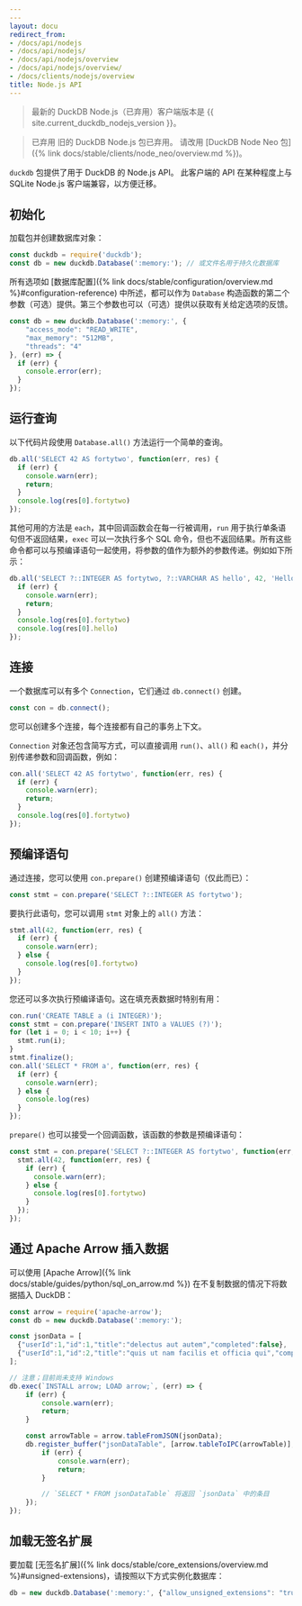 ```yaml
---
---
layout: docu
redirect_from:
- /docs/api/nodejs
- /docs/api/nodejs/
- /docs/api/nodejs/overview
- /docs/api/nodejs/overview/
- /docs/clients/nodejs/overview
title: Node.js API
---
```


> 最新的 DuckDB Node.js（已弃用）客户端版本是 {{ site.current_duckdb_nodejs_version }}。

> 已弃用 旧的 DuckDB Node.js 包已弃用。
> 请改用 [DuckDB Node Neo 包]({% link docs/stable/clients/node_neo/overview.md %})。

`duckdb` 包提供了用于 DuckDB 的 Node.js API。
此客户端的 API 在某种程度上与 SQLite Node.js 客户端兼容，以方便迁移。

## 初始化

加载包并创建数据库对象：

```js
const duckdb = require('duckdb');
const db = new duckdb.Database(':memory:'); // 或文件名用于持久化数据库
```

所有选项如 [数据库配置]({% link docs/stable/configuration/overview.md %}#configuration-reference) 中所述，都可以作为 `Database` 构造函数的第二个参数（可选）提供。第三个参数也可以（可选）提供以获取有关给定选项的反馈。

```js
const db = new duckdb.Database(':memory:', {
    "access_mode": "READ_WRITE",
    "max_memory": "512MB",
    "threads": "4"
}, (err) => {
  if (err) {
    console.error(err);
  }
});
```

## 运行查询

以下代码片段使用 `Database.all()` 方法运行一个简单的查询。

```js
db.all('SELECT 42 AS fortytwo', function(err, res) {
  if (err) {
    console.warn(err);
    return;
  }
  console.log(res[0].fortytwo)
});
```

其他可用的方法是 `each`，其中回调函数会在每一行被调用，`run` 用于执行单条语句但不返回结果，`exec` 可以一次执行多个 SQL 命令，但也不返回结果。所有这些命令都可以与预编译语句一起使用，将参数的值作为额外的参数传递。例如如下所示：

```js
db.all('SELECT ?::INTEGER AS fortytwo, ?::VARCHAR AS hello', 42, 'Hello, World', function(err, res) {
  if (err) {
    console.warn(err);
    return;
  }
  console.log(res[0].fortytwo)
  console.log(res[0].hello)
});
```

## 连接

一个数据库可以有多个 `Connection`，它们通过 `db.connect()` 创建。

```js
const con = db.connect();
```

您可以创建多个连接，每个连接都有自己的事务上下文。

`Connection` 对象还包含简写方式，可以直接调用 `run()`、`all()` 和 `each()`，并分别传递参数和回调函数，例如：

```js
con.all('SELECT 42 AS fortytwo', function(err, res) {
  if (err) {
    console.warn(err);
    return;
  }
  console.log(res[0].fortytwo)
});
```

## 预编译语句

通过连接，您可以使用 `con.prepare()` 创建预编译语句（仅此而已）：

```js
const stmt = con.prepare('SELECT ?::INTEGER AS fortytwo');
```

要执行此语句，您可以调用 `stmt` 对象上的 `all()` 方法：

```js
stmt.all(42, function(err, res) {
  if (err) {
    console.warn(err);
  } else {
    console.log(res[0].fortytwo)
  }
});
```

您还可以多次执行预编译语句。这在填充表数据时特别有用：

```js
con.run('CREATE TABLE a (i INTEGER)');
const stmt = con.prepare('INSERT INTO a VALUES (?)');
for (let i = 0; i < 10; i++) {
  stmt.run(i);
}
stmt.finalize();
con.all('SELECT * FROM a', function(err, res) {
  if (err) {
    console.warn(err);
  } else {
    console.log(res)
  }
});
```

`prepare()` 也可以接受一个回调函数，该函数的参数是预编译语句：

```js
const stmt = con.prepare('SELECT ?::INTEGER AS fortytwo', function(err, stmt) {
  stmt.all(42, function(err, res) {
    if (err) {
      console.warn(err);
    } else {
      console.log(res[0].fortytwo)
    }
  });
});
```

## 通过 Apache Arrow 插入数据

可以使用 [Apache Arrow]({% link docs/stable/guides/python/sql_on_arrow.md %}) 在不复制数据的情况下将数据插入 DuckDB：

```js
const arrow = require('apache-arrow');
const db = new duckdb.Database(':memory:');

const jsonData = [
  {"userId":1,"id":1,"title":"delectus aut autem","completed":false},
  {"userId":1,"id":2,"title":"quis ut nam facilis et officia qui","completed":false}
];

// 注意；目前尚未支持 Windows
db.exec(`INSTALL arrow; LOAD arrow;`, (err) => {
    if (err) {
        console.warn(err);
        return;
    }

    const arrowTable = arrow.tableFromJSON(jsonData);
    db.register_buffer("jsonDataTable", [arrow.tableToIPC(arrowTable)], true, (err, res) => {
        if (err) {
            console.warn(err);
            return;
        }

        // `SELECT * FROM jsonDataTable` 将返回 `jsonData` 中的条目
    });
});
```

## 加载无签名扩展

要加载 [无签名扩展]({% link docs/stable/core_extensions/overview.md %}#unsigned-extensions)，请按照以下方式实例化数据库：

```js
db = new duckdb.Database(':memory:', {"allow_unsigned_extensions": "true"});
```